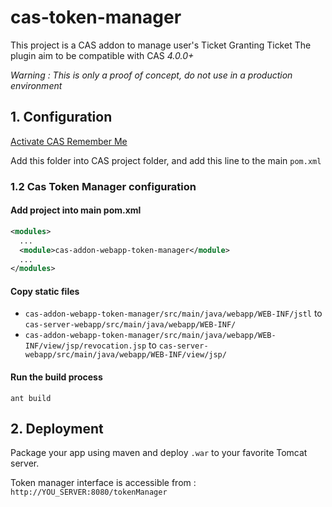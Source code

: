 # cas-token-manager

This project is a CAS addon to manage user's Ticket Granting Ticket
The plugin aim to be compatible with CAS _4.0.0+_

_Warning : This is only a proof of concept, do not use in a production environment_

## 1. Configuration

[Activate CAS Remember Me](https://jasig.github.io/cas/4.0.0/installation/Configuring-Authentication-Components.html#long-term-authentication)

Add this folder into CAS project folder, and add this line to the main `pom.xml`

### 1.2 Cas Token Manager configuration

####  Add project into main pom.xml

```xml
<modules>
  ...
  <module>cas-addon-webapp-token-manager</module>
  ...
</modules>
```

#### Copy static files

* `cas-addon-webapp-token-manager/src/main/java/webapp/WEB-INF/jstl` to `cas-server-webapp/src/main/java/webapp/WEB-INF/`
* `cas-addon-webapp-token-manager/src/main/java/webapp/WEB-INF/view/jsp/revocation.jsp` to `cas-server-webapp/src/main/java/webapp/WEB-INF/view/jsp/`

#### Run the build process

```
ant build
```

## 2. Deployment 

Package your app using maven and deploy `.war` to your favorite Tomcat server. 

Token manager interface is accessible from : `http://YOU_SERVER:8080/tokenManager`